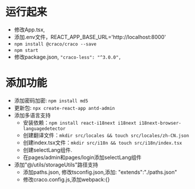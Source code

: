 # 运行起来
- 修改App.tsx, <BrowserRouter basename="/">
- 添加.env文件，REACT_APP_BASE_URL='http://localhost:8000'
- `npm install @craco/craco --save`
- `npm start`
- 修改package.json, `"craco-less": "^3.0.0",`
# 添加功能
- 添加密码加密: `npm install md5 `
- 更新包: `npx create-react-app antd-admin`
- 添加多语言支持
    - 安装依赖：`npm install react-i18next i18next i18next-browser-languagedetector `
    - 创建翻译文件：`mkdir src/locales && touch src/locales/zh-CN.json`
    - 创建index.tsx文件：`mkdir src/i18n && touch src/i18n/index.tsx`
    - 创建selectLang组件.
    - 在pages/admin和pages/login添加selectLang组件
- 添加"@/utils/storageUtils"路径支持
    - 添加paths.json, 修改tsconfig.json,添加: "extends":"./paths.json"
    - 修改craco.config.js,添加webpack:{}